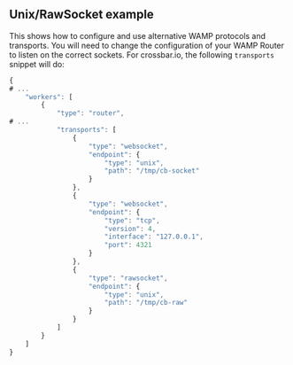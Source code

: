 ## Unix/RawSocket example

This shows how to configure and use alternative WAMP protocols and
transports. You will need to change the configuration of your WAMP
Router to listen on the correct sockets. For crossbar.io, the
following ``transports`` snippet will do:

```javascript
{
# ...
    "workers": [
        {
            "type": "router",
# ...
            "transports": [
                {
                    "type": "websocket",
                    "endpoint": {
                        "type": "unix",
                        "path": "/tmp/cb-socket"
                    }
                },
                {
                    "type": "websocket",
                    "endpoint": {
                        "type": "tcp",
                        "version": 4,
                        "interface": "127.0.0.1",
                        "port": 4321
                    }
                },
                {
                    "type": "rawsocket",
                    "endpoint": {
                        "type": "unix",
                        "path": "/tmp/cb-raw"
                    }
                }
            ]
        }
    ]
}
```